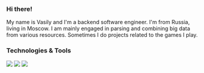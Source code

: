 ### Hi there! 

My name is Vasily and I'm a backend software engineer. I'm from Russia, living in Moscow. I am mainly engaged in parsing and combining big data from various resources. Sometimes I do projects related to the games I play.

### Technologies & Tools

![](https://img.shields.io/badge/OS-Linux-informational?style=flat-square&logo=linux&logoColor=white&color=5194f0)
![](https://img.shields.io/badge/Editors-PhpStorm-informational?style=flat-square&logo=phpstorm&logoColor=white&color=5194f0)
![](https://img.shields.io/badge/Code-PHP-informational?style=flat-square&logo=php&logoColor=white&color=5194f0)

